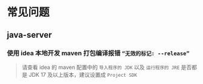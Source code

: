 # 常见问题

## java-server

### 使用 idea 本地开发 maven 打包编译报错 `“无效的标记: --release”`

> 请查看 idea 的 maven 配置中的 `导入程序的 JDK` 以及 `运行程序的 JRE` 是否都是 JDK 17 及以上版本，建议设置成 `Project SDK`